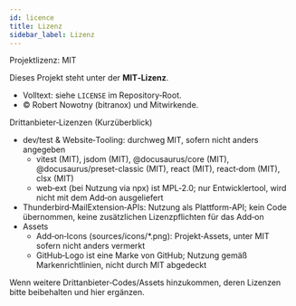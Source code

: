 ```yaml
---
id: licence
title: Lizenz
sidebar_label: Lizenz
---
```


Projektlizenz: MIT

Dieses Projekt steht unter der **MIT‑Lizenz**.

- Volltext: siehe `LICENSE` im Repository‑Root.
- © Robert Nowotny (bitranox) und Mitwirkende.

Drittanbieter‑Lizenzen (Kurzüberblick)
- dev/test & Website‑Tooling: durchweg MIT, sofern nicht anders angegeben
  - vitest (MIT), jsdom (MIT), @docusaurus/core (MIT), @docusaurus/preset-classic (MIT), react (MIT), react‑dom (MIT), clsx (MIT)
  - web‑ext (bei Nutzung via npx) ist MPL‑2.0; nur Entwicklertool, wird nicht mit dem Add‑on ausgeliefert
- Thunderbird‑MailExtension‑APIs: Nutzung als Plattform‑API; kein Code übernommen, keine zusätzlichen Lizenzpflichten für das Add‑on
- Assets
  - Add‑on‑Icons (sources/icons/*.png): Projekt‑Assets, unter MIT sofern nicht anders vermerkt
  - GitHub‑Logo ist eine Marke von GitHub; Nutzung gemäß Markenrichtlinien, nicht durch MIT abgedeckt

Wenn weitere Drittanbieter‑Codes/Assets hinzukommen, deren Lizenzen bitte beibehalten und hier ergänzen.
